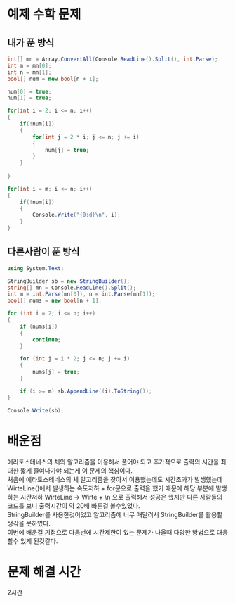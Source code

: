 # 예제 수학 문제

## 내가 푼 방식
``` cs
int[] mn = Array.ConvertAll(Console.ReadLine().Split(), int.Parse);
int m = mn[0];
int n = mn[1];
bool[] num = new bool[n + 1];

num[0] = true;
num[1] = true;

for(int i = 2; i <= n; i++)
{
    if(!num[i])
    {
        for(int j = 2 * i; j <= n; j += i)
        {
            num[j] = true;
        }
    }
    
}

for(int i = m; i <= n; i++)
{
    if(!num[i])
    {
        Console.Write("{0:d}\n", i);
    }
}
```

## 다른사람이 푼 방식
``` cs
using System.Text;

StringBuilder sb = new StringBuilder();
string[] mn = Console.ReadLine().Split();
int m = int.Parse(mn[0]), n = int.Parse(mn[1]);
bool[] nums = new bool[n + 1];

for (int i = 2; i <= n; i++)
{
    if (nums[i])
    {
        continue;
    }

    for (int j = i * 2; j <= n; j += i)
    {
        nums[j] = true;
    }

    if (i >= m) sb.AppendLine((i).ToString());
}

Console.Write(sb);
```

# 배운점
에라토스테네스의 체의 알고리즘을 이용해서 풀어야 되고 추가적으로 출력의 시간을 최대한 짧게 줄여나가야 되는게 이 문제의 핵심이다.  
처음에 에라토스테네스의 체 알고리즘을 찾아서 이용했는데도 시간초과가 발생했는데 WirteLine()에서 발생하는 속도저하 + for문으로 출력을 했기 때문에 해당 부분에 발생하는 시간저하 WirteLine -> Wirte + \n 으로 출력해서 성공은 했지만 다른 사람들의 코드를 보니 출력시간이 약 20배 빠른걸 볼수있었다.  
StringBuilder를 사용한것이었고 알고리즘에 너무 매달려서 StringBuilder를 활용할 생각을 못하였다.  
이번에 배운걸 기점으로 다음번에 시간제한이 있는 문제가 나올때 다양한 방법으로 대응할수 있게 된것같다.  

# 문제 해결 시간
2시간